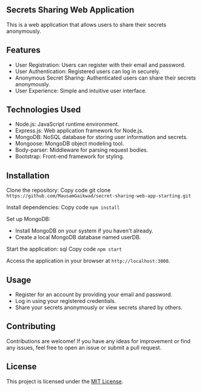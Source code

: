 ## Secrets Sharing Web Application
This is a web application that allows users to share their secrets anonymously.

## Features
* User Registration: Users can register with their email and password.
* User Authentication: Registered users can log in securely.
* Anonymous Secret Sharing: Authenticated users can share their secrets anonymously.
* User Experience: Simple and intuitive user interface.
## Technologies Used
* Node.js: JavaScript runtime environment.
* Express.js: Web application framework for Node.js.
* MongoDB: NoSQL database for storing user information and secrets.
* Mongoose: MongoDB object modeling tool.
* Body-parser: Middleware for parsing request bodies.
* Bootstrap: Front-end framework for styling.
## Installation

Clone the repository:
Copy code
git clone `https://github.com/MausamGaikwad/secret-sharing-web-app-starting.git`

Install dependencies:
Copy code
`npm install`

Set up MongoDB:
  * Install MongoDB on your system if you haven't already.
  * Create a local MongoDB database named userDB.

Start the application:
sql
Copy code
`npm start`

Access the application in your browser at `http://localhost:3000`.

## Usage
* Register for an account by providing your email and password.
* Log in using your registered credentials.
* Share your secrets anonymously or view secrets shared by others.

## Contributing
Contributions are welcome! If you have any ideas for improvement or find any issues, feel free to open an issue or submit a pull request.

## License
This project is licensed under the [MIT License](LICENSE).
